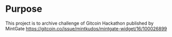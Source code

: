 # Purpose
This project is to archive challenge of Gitcoin Hackathon published by MintGate
https://gitcoin.co/issue/mintkudos/mintgate-widget/16/100026899

